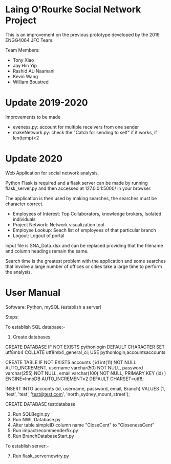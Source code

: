 # Laing O'Rourke Social Network Project
This is an improvement on the previous prototype developed by the 2019 ENGG4064 JFC Team.

Team Members:

 - Tony Xiao
 - Jay Hin Yip
 - Rashid AL-Naamani
 - Kevin Wang
 - William Boustred

# Update 2019-2020
Improvements to be made
  - eveness.py: account for multiple receivers from one sender
  - makeNetwork.py: check the "Catch for sending to self" if it works, if len(temp)<2

# Update 2020
Web Application for social network analysis. 

Python Flask is required and a flask server can be made by running flask_server.py and then accessed at 127.0.0.1:5000/ in your browser.

The application is then used by making searches, the searches must be character correct.

  - Employees of Interest: Top Collaborators, knowledge brokers, Isolated individuals 
  - Project Network: Network visualization tool
  - Employee Lookup: Seach list of employees of that particular branch
  - Logout: Logout of portal
  
Input file is SNA_Data.xlsx and can be replaced providing that the filename and column headings remain the same.

Search time is the greatest problem with the application and some searches that involve a large number of offices or cities take a large time to perform the analysis.

# User Manual
Software: Python, mySQL (establish a server)

Steps:

To establish SQL database:-
1. Create databases

CREATE DATABASE IF NOT EXISTS pythonlogin DEFAULT CHARACTER SET utf8mb4 COLLATE utf8mb4_general_ci;
USE pythonlogin;accountsaccounts

CREATE TABLE IF NOT EXISTS accounts (
	id int(11) NOT NULL AUTO_INCREMENT,
  	username varchar(50) NOT NULL,
  	password varchar(255) NOT NULL,
  	email varchar(100) NOT NULL,
    PRIMARY KEY (id)
) ENGINE=InnoDB AUTO_INCREMENT=2 DEFAULT CHARSET=utf8;

INSERT INTO accounts (id, username, password, email, Branch) VALUES (1, 'test', 'test', 'test@test.com', 'north_sydney_mount_street');

CREATE DATABASE testdatabase

2. Run SQLBegin.py
3. Run NWL Database.py
4. Alter table simpleID column name "CloseCent" to "ClosenessCent"
5. Run impactrecommenderfix.py
6. Run BranchDatabaseStart.py

To establish server:-

7. Run flask_servernewtry.py
